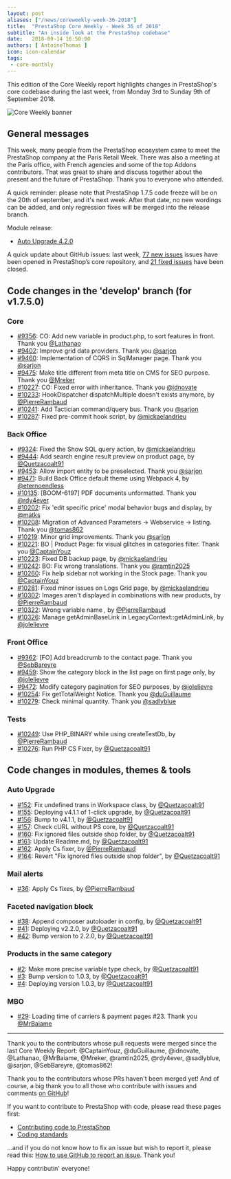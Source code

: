 ```yaml
---
layout: post
aliases: ["/news/coreweekly-week-36-2018"]
title:  "PrestaShop Core Weekly - Week 36 of 2018"
subtitle: "An inside look at the PrestaShop codebase"
date:   2018-09-14 16:50:00
authors: [ AntoineThomas ]
icon: icon-calendar
tags:
 - core-monthly
---
```


This edition of the Core Weekly report highlights changes in PrestaShop's core codebase during the last week, from Monday 3rd to Sunday 9th of September 2018.

![Core Weekly banner](/assets/images/2017/04/core_weekly_banner.jpg)


## General messages

This week, many people from the PrestaShop ecosystem came to meet the PrestaShop company at the Paris Retail Week. There was also a meeting at the Paris office, with French agencies and some of the top Addons contributors. That was great to share and discuss together about the present and the future of PrestaShop. Thank you to everyone who attended.

A quick reminder: please note that PrestaShop 1.7.5 code freeze will be on the 20th of september, and it's next week. After that date, no new wordings can be added, and only regression fixes will be merged into the release branch.

Module release:

* [Auto Upgrade 4.2.0](https://github.com/PrestaShop/autoupgrade/releases/tag/v4.2.0)


A quick update about GitHub issues: last week, [77 new issues](https://github.com/PrestaShop/PrestaShop/issues?utf8=%E2%9C%93&q=is:issue+created:2018-09-03..2018-09-09) issues have been opened in PrestaShop’s core repository, and [21 fixed issues](https://github.com/PrestaShop/PrestaShop/issues?utf8=%E2%9C%93&q=is:issue+label:fixed+closed:2018-09-03..2018-09-09) have been closed.

## Code changes in the 'develop' branch (for v1.7.5.0)

### Core

* [#9356](https://github.com/PrestaShop/PrestaShop/pull/9356): CO: Add new variable in product.php, to sort features in front. Thank you [@Lathanao](https://github.com/Lathanao)
* [#9402](https://github.com/PrestaShop/PrestaShop/pull/9402): Improve grid data providers. Thank you [@sarjon](https://github.com/sarjon)
* [#9460](https://github.com/PrestaShop/PrestaShop/pull/9460): Implementation of CQRS in SqlManager page. Thank you [@sarjon](https://github.com/sarjon)
* [#9475](https://github.com/PrestaShop/PrestaShop/pull/9475): Make title different from meta title on CMS for SEO purpose. Thank you [@Mreker](https://github.com/Mreker)
* [#10227](https://github.com/PrestaShop/PrestaShop/pull/10227): CO: Fixed error with inheritance. Thank you [@idnovate](https://github.com/idnovate)
* [#10233](https://github.com/PrestaShop/PrestaShop/pull/10233): HookDispatcher dispatchMultiple doesn't exists anymore, by [@PierreRambaud](https://github.com/PierreRambaud)
* [#10241](https://github.com/PrestaShop/PrestaShop/pull/10241): Add Tactician command/query bus. Thank you [@sarjon](https://github.com/sarjon)
* [#10287](https://github.com/PrestaShop/PrestaShop/pull/10287): Fixed pre-commit hook script, by [@mickaelandrieu](https://github.com/mickaelandrieu)


### Back Office

* [#9324](https://github.com/PrestaShop/PrestaShop/pull/9324): Fixed the Show SQL query action, by [@mickaelandrieu](https://github.com/mickaelandrieu)
* [#9444](https://github.com/PrestaShop/PrestaShop/pull/9444): Add search engine result preview on product page, by [@Quetzacoalt91](https://github.com/Quetzacoalt91)
* [#9453](https://github.com/PrestaShop/PrestaShop/pull/9453): Allow import entity to be preselected. Thank you [@sarjon](https://github.com/sarjon)
* [#9471](https://github.com/PrestaShop/PrestaShop/pull/9471): Build Back Office default theme using Webpack 4, by [@eternoendless](https://github.com/eternoendless)
* [#10135](https://github.com/PrestaShop/PrestaShop/pull/10135): [BOOM-6197] PDF documents unformatted. Thank you [@rdy4ever](https://github.com/rdy4ever)
* [#10202](https://github.com/PrestaShop/PrestaShop/pull/10202): Fix 'edit specific price' modal behavior bugs and display, by [@matks](https://github.com/matks)
* [#10208](https://github.com/PrestaShop/PrestaShop/pull/10208): Migration of Advanced Parameters -> Webservice -> listing. Thank you [@tomas862](https://github.com/tomas862)
* [#10219](https://github.com/PrestaShop/PrestaShop/pull/10219): Minor grid improvements. Thank you [@sarjon](https://github.com/sarjon)
* [#10221](https://github.com/PrestaShop/PrestaShop/pull/10221): BO \| Product Page: fix visual glitches in categories filter. Thank you [@CaptainYouz](https://github.com/CaptainYouz)
* [#10223](https://github.com/PrestaShop/PrestaShop/pull/10223): Fixed DB backup page, by [@mickaelandrieu](https://github.com/mickaelandrieu)
* [#10242](https://github.com/PrestaShop/PrestaShop/pull/10242): BO: Fix wrong translations. Thank you [@ramtin2025](https://github.com/ramtin2025)
* [#10260](https://github.com/PrestaShop/PrestaShop/pull/10260): Fix help sidebar not working in the Stock page. Thank you [@CaptainYouz](https://github.com/CaptainYouz)
* [#10281](https://github.com/PrestaShop/PrestaShop/pull/10281): Fixed minor issues on Logs Grid page, by [@mickaelandrieu](https://github.com/mickaelandrieu)
* [#10302](https://github.com/PrestaShop/PrestaShop/pull/10302): Images aren't displayed in combinations with new products, by [@PierreRambaud](https://github.com/PierreRambaud)
* [#10322](https://github.com/PrestaShop/PrestaShop/pull/10322): Wrong variable name , by [@PierreRambaud](https://github.com/PierreRambaud)
* [#10326](https://github.com/PrestaShop/PrestaShop/pull/10326): Manage getAdminBaseLink in LegacyContext::getAdminLink, by [@jolelievre](https://github.com/jolelievre)


### Front Office

* [#9362](https://github.com/PrestaShop/PrestaShop/pull/9362): [FO] Add breadcrumb to the contact page. Thank you [@SebBareyre](https://github.com/SebBareyre)
* [#9459](https://github.com/PrestaShop/PrestaShop/pull/9459): Show the category block in the list page on first page only, by [@jolelievre](https://github.com/jolelievre)
* [#9472](https://github.com/PrestaShop/PrestaShop/pull/9472): Modify category pagination for SEO purposes, by [@jolelievre](https://github.com/jolelievre)
* [#10254](https://github.com/PrestaShop/PrestaShop/pull/10254): Fix getTotalWeight Notice. Thank you [@duGuillaume](https://github.com/duGuillaume)
* [#10279](https://github.com/PrestaShop/PrestaShop/pull/10279): Check minimal quantity. Thank you [@sadlyblue](https://github.com/sadlyblue)


### Tests

* [#10249](https://github.com/PrestaShop/PrestaShop/pull/10249): Use PHP_BINARY while using createTestDb, by [@PierreRambaud](https://github.com/PierreRambaud)
* [#10276](https://github.com/PrestaShop/PrestaShop/pull/10276): Run PHP CS Fixer, by [@Quetzacoalt91](https://github.com/Quetzacoalt91)


## Code changes in modules, themes & tools

### Auto Upgrade

* [#152](https://github.com/PrestaShop/autoupgrade/pull/152): Fix undefined trans in Workspace class, by [@Quetzacoalt91](https://github.com/Quetzacoalt91)
* [#155](https://github.com/PrestaShop/autoupgrade/pull/155): Deploying v4.1.1 of 1-click upgrade, by [@Quetzacoalt91](https://github.com/Quetzacoalt91)
* [#156](https://github.com/PrestaShop/autoupgrade/pull/156): Bump to v4.1.1, by [@Quetzacoalt91](https://github.com/Quetzacoalt91)
* [#157](https://github.com/PrestaShop/autoupgrade/pull/157): Check cURL without PS core, by [@Quetzacoalt91](https://github.com/Quetzacoalt91)
* [#160](https://github.com/PrestaShop/autoupgrade/pull/160): Fix ignored files outside shop folder, by [@Quetzacoalt91](https://github.com/Quetzacoalt91)
* [#161](https://github.com/PrestaShop/autoupgrade/pull/161): Update Readme.md, by [@Quetzacoalt91](https://github.com/Quetzacoalt91)
* [#162](https://github.com/PrestaShop/autoupgrade/pull/162): Apply Cs fixer, by [@PierreRambaud](https://github.com/PierreRambaud)
* [#164](https://github.com/PrestaShop/autoupgrade/pull/164): Revert "Fix ignored files outside shop folder", by [@Quetzacoalt91](https://github.com/Quetzacoalt91)


### Mail alerts

* [#36](https://github.com/PrestaShop/mailalerts/pull/36): Apply Cs fixes, by [@PierreRambaud](https://github.com/PierreRambaud)


### Faceted navigation block

* [#38](https://github.com/PrestaShop/ps_facetedsearch/pull/38): Append composer autoloader in config, by [@Quetzacoalt91](https://github.com/Quetzacoalt91)
* [#41](https://github.com/PrestaShop/ps_facetedsearch/pull/41): Deploying v2.2.0, by [@Quetzacoalt91](https://github.com/Quetzacoalt91)
* [#42](https://github.com/PrestaShop/ps_facetedsearch/pull/42): Bump version to 2.2.0, by [@Quetzacoalt91](https://github.com/Quetzacoalt91)


### Products in the same category

* [#2](https://github.com/PrestaShop/ps_categoryproducts/pull/2): Make more precise variable type check, by [@Quetzacoalt91](https://github.com/Quetzacoalt91)
* [#3](https://github.com/PrestaShop/ps_categoryproducts/pull/3): Bump version to 1.0.3, by [@Quetzacoalt91](https://github.com/Quetzacoalt91)
* [#4](https://github.com/PrestaShop/ps_categoryproducts/pull/4): Deploying version 1.0.3, by [@Quetzacoalt91](https://github.com/Quetzacoalt91)


### MBO

* [#29](https://github.com/PrestaShop/ps_mbo/pull/29): Loading time of carriers & payment pages #23. Thank you [@MrBaiame](https://github.com/MrBaiame)


<hr />

Thank you to the contributors whose pull requests were merged since the last Core Weekly Report: @CaptainYouz, @duGuillaume, @idnovate, @Lathanao, @MrBaiame, @Mreker, @ramtin2025, @rdy4ever, @sadlyblue, @sarjon, @SebBareyre, @tomas862!

Thank you to the contributors whose PRs haven't been merged yet! And of course, a big thank you to all those who contribute with issues and comments [on GitHub](https://github.com/PrestaShop/PrestaShop)!

If you want to contribute to PrestaShop with code, please read these pages first:

 * [Contributing code to PrestaShop](https://devdocs.prestashop.com/1.7/contribute/contribution-guidelines/)
 * [Coding standards](https://devdocs.prestashop.com/1.7/development/coding-standards/)

...and if you do not know how to fix an issue but wish to report it, please read this: [How to use GitHub to report an issue](https://devdocs.prestashop.com/1.7/contribute/contribute-reporting-issues/). Thank you!

Happy contributin' everyone!
